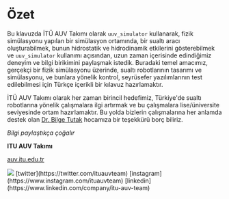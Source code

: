 # Özet

Bu klavuzda İTÜ AUV Takımı olarak `uuv_simulator` kullanarak, fizik simülasyonu yapılan bir simülasyon ortamında, 
bir sualtı aracı oluşturabilmek, bunun hidrostatik ve hidrodinamik etkilerini gösterebilmek ve `uuv_simulator` 
kullanımı açısından, uzun zaman içerisinde edindiğimiz deneyim ve bilgi birikimini paylaşmak istedik. Buradaki 
temel amacımız, gerçekçi bir fizik simülasyonu üzerinde, sualtı robotlarının tasarımı ve simülasyonu, ve bunlara 
yönelik kontrol, seyrüsefer yazılımlarının test edilebilmesi için Türkçe içerikli bir kılavuz hazırlamaktır. 


İTÜ AUV Takımı olarak her zaman birincil hedefimiz, Türkiye'de sualtı robotlarına yönelik çalışmalara ilgi 
artırmak ve bu çalışmalara lise/üniversite seviyesinde ortam hazırlamaktır. Bu yolda bizlerin çalışmalarına
her anlamda destek olan [Dr. Bilge Tutak](mailto:tutak@itu.edu.tr) hocamıza bir teşekkürü borç biliriz.


_Bilgi paylaştıkça çoğalır_


**ITU AUV Takımı**

[auv.itu.edu.tr](https://auv.itu.edu.tr) 


<img src="https://assets.gitlab-static.net/uploads/-/system/group/avatar/3266773/logo.png?width=64"/>
[twitter](https://twitter.com/ituauvteam) 
[instagram](https://www.instagram.com/ituauvteam) 
[linkedin](https://www.linkedin.com/company/itu-auv-team)
